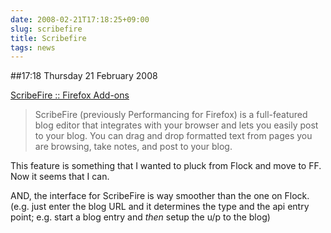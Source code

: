 ```yaml
---
date: 2008-02-21T17:18:25+09:00
slug: scribefire
title: Scribefire
tags: news
---
```


##17:18 Thursday 21 February 2008

  
[ScribeFire :: Firefox Add-ons](https://addons.mozilla.org/en-US/firefox/addon/1730)   


> ScribeFire (previously Performancing for Firefox) is a full-featured blog editor that integrates with your browser and lets you easily post to your blog. You can drag and drop formatted text from pages you are browsing, take notes, and post to your blog.  


  
This feature is something that I wanted to pluck from Flock and move to FF. Now it seems that I can.  
  
AND, the interface for ScribeFire is way smoother than the one on Flock. (e.g. just enter the blog URL and it determines the type and the api entry point; e.g. start a blog entry and *then* setup the u/p to the blog)  
  
  

